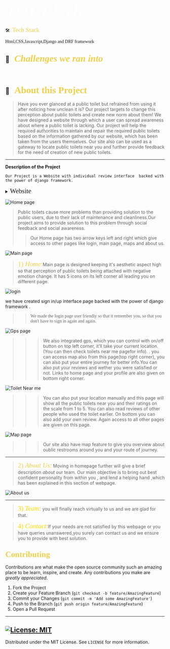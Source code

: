 # <span style="color:#fff; font-family: 'Bebas Neue'; font-size: 2em;">*TOI-LINK* </span>



🛠 &nbsp;<span style="color: #f2cf4a; font-family: Babas; font-size: 1.4em;">Tech Stack

</span> 

<span style="font-family: 'Arial, Helvetica, sans-serif';"> Html,CSS,Javascript,Django and DRF framework
 </span>

##  💼 &nbsp; <span style="color: #f2cf4a; font-family: Babas; font-size: 1.4em;">*Challenges we ran into*
</span>
<span style="color:#fff; font-family: 'Bebas Neue'; font-size: 1.2em;">Integrating gps to our site and putting backend for the user review section.
</span>

## 🔭 &nbsp; <span style="color: #f2cf4a; font-family: Babas; font-size: 1.4em;">About this Project
</span>

>Have you ever glanced at a public toilet but refrained from
using it after noticing how unclean it is?
Our project targets to change this perception about public
toilets and create new norm about them!
We have designed a website through which a user can spread
awareness about where a public toilet is lacking.
Our project will help the required authorities to maintain and
repair the required public toilets based on the information
gathered by our website, which has been taken from the users
themselves.
Our site also can be used as a gateway to locate public toilets
near you and further provide feedback for the need of creation
of new public toilets.
</span>


----

**Description of the Project**

``Our Project is a Website with individual review interface  backed with the power of django framework.``
<details>
           <summary><span style="font-family:Papyrus; font-size:1.5em;">Website</span></summary>
           <p></p>
         </details>
         



![Home page](./images/)

>Public toilets cause more problems than providing
solution to the public users, due to their lack of
maintenance and cleanliness.Our project aims to
provide solution to this problem through social
feedback and social awareness.
>>Our Home page has two arrow keys 
left and right which give access to other pages like login, main page, maps and about us.


![Main page](./images/2.jpg)

><span style="color: #f2cf4a; font-family: Babas; font-size: 1.5em;">1) *Home*:</span>Main page is designed keeping it's aesthetic aspect high so that perception of public toilets being attached with negative emotion change. It has 5 icons on its left corner all leading you on different page.

![login](./images/1.jpg)

we have created sign in/up interface page backed with the power of django framework .

>><span style="font-family: 'Lucida Console';">We made the login page user friendly so that it remember you, so that you don't have to sign in again and again. </span>






![Gps page](./images/8.jpg)

>>>We also integrated gps, which you can control with on/off button on top left corner, it'll take your current location.(You can then check toilets near me pagefor info). . you can access map also from this page(top right corner), you can also put your entire journey for better info.You can also put your reviews and wether you were satisfied or not. Links to home page and your profile are also given on bottom right corner.

![Toilet Near me](./images/9.jpg)

>>>You can also put your location manually and this page will show all the public toilets near you and their ratings on the scale from 1 to 5. You can also read reviews of other people who used the toilet earlier. On bottom you can also add your own review. Again access to all other pages are given on this page.

![Map page](./images/10.jpg)

>>>Our site also have map feature to give you overview about oublic restrooms around you and your route of journey.

----
><span style="color: #f2cf4a; font-family: Babas; font-size: 1.5em;">2) *About Us*:</span>
Moving in homepage further will give a brief description *about* our team. Our main objective is to bring out best confident personality from within you , and lend a helping hand ,which has been explained in this section of webpage. 

![About us](./images/3.jpg)

----

><span style="color:gold; font-family: Babas; font-size: 1.5em;">3) *Team*:</span> you will finally reach virtually to us and we are glad for that. 


><span style="color:gold; font-family: Babas; font-size: 1.5em;">4) *Contact*:</span>If your needs are not satisfied by this webpage or you have queries unanswered,you surely can contact us  and we ensure you to provide with best solution. 


<!-- CONTRIBUTING -->

## <span style="color: #f2cf4a; font-family: Babas; font-size: 1.2em;">Contributing
</span>

Contributions are what make the open source community such an amazing place to be learn, inspire, and create. Any contributions you make are *greatly appreciated*.

1. Fork the Project
2. Create your Feature Branch (`git checkout -b feature/AmazingFeature`)
3. Commit your Changes (`git commit -m 'Add some AmazingFeature'`)
4. Push to the Branch (`git push origin feature/AmazingFeature`)
5. Open a Pull Request
----
<!-- LICENSE -->
## [![License: MIT](https://img.shields.io/badge/License-MIT-yellow.svg)](https://opensource.org/licenses/MIT)  

Distributed under the MIT License. See `LICENSE` for more information.